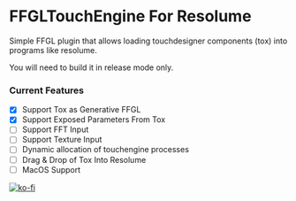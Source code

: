 # FFGLTouchEngine For Resolume

Simple FFGL plugin that allows loading touchdesigner components (tox) into programs like resolume. 

You will need to build it in release mode only.

### Current Features
- [x] Support Tox as Generative FFGL
- [x] Support Exposed Parameters From Tox
- [ ] Support FFT Input
- [ ] Support Texture Input
- [ ] Dynamic allocation of touchengine processes
- [ ] Drag & Drop of Tox Into Resolume
- [ ] MacOS Support

[![ko-fi](https://ko-fi.com/img/githubbutton_sm.svg)](https://ko-fi.com/Q5Q6YUGIA)
